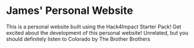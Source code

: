 # James' Personal Website

This is a personal website built using the Hack4Impact Starter Pack!
Get excited about the development of this personal website!
Unrelated, but you should definitely listen to Colorado by The Brother Brothers